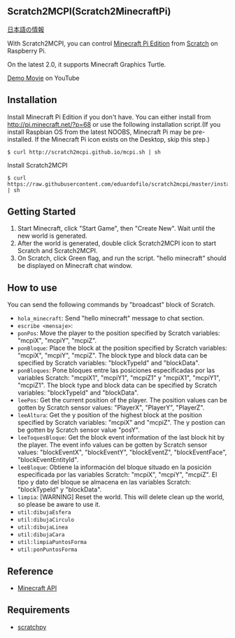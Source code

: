 ## Scratch2MCPI(Scratch2MinecraftPi)

[日本語の情報](http://scratch2mcpi.github.io/)

With Scratch2MCPI, you can control [Minecraft Pi Edition](http://pi.minecraft.net/) from [Scratch](http://scratch.mit.edu) on Raspberry Pi.

On the latest 2.0, it supports Minecraft Graphics Turtle.

[Demo Movie](https://www.youtube.com/watch?v=w9lkdCEPKWc) on YouTube

## Installation

Install Minecraft Pi Edition if you don't have. You can either install from http://pi.minecraft.net/?p=68 or use the following installation script.(If you install Raspbian OS from the latest NOOBS, Minecraft Pi may be pre-installed. If the Minecraft Pi icon exists on the Desktop, skip this step.)

```
$ curl http://scratch2mcpi.github.io/mcpi.sh | sh
```

Install Scratch2MCPI

```
$ curl https://raw.githubusercontent.com/eduardofilo/scratch2mcpi/master/install.sh | sh
```

## Getting Started

1. Start Minecraft, click "Start Game", then "Create New". Wait until the new world is generated.
2. After the world is generated, double click Scratch2MCPI icon to start Scratch and Scratch2MCPI.
3. On Scratch, click Green flag, and run the script. "hello minecraft" should be displayed on Minecraft chat window.

## How to use

You can send the following commands by "broadcast" block of Scratch.

- `hola_minecraft`: Send "hello minecraft" message to chat section.
- `escribe <mensaje>`:
- `ponPos`: Move the player to the position specified by Scratch variables: "mcpiX", "mcpiY", "mcpiZ".
- `ponBloque`: Place the block at the position specified by Scratch variables: "mcpiX", "mcpiY", "mcpiZ". The block type and block data can be specified by Scratch variables: "blockTypeId" and "blockData".
- `ponBloques`: Pone bloques entre las posiciones especificadas por las variables Scratch: "mcpiX1", "mcpiY1", "mcpiZ1" y "mcpiX1", "mcpiY1", "mcpiZ1". The block type and block data can be specified by Scratch variables: "blockTypeId" and "blockData".
- `leePos`: Get the current position of the player. The position values can be gotten by Scratch sensor values: "PlayerX", "PlayerY", "PlayerZ".
- `leeAltura`: Get the y position of the highest block at the position specified by Scratch variables: "mcpiX" and "mcpiZ". The y postion can be gotten by Scratch sensor value "posY".
- `leeToquesBloque`: Get the block event information of the last block hit by the player. The event info values can be gotten by Scratch sensor values: "blockEventX", "blockEventY", "blockEventZ", "blockEventFace", "blockEventEntityId".
- `leeBloque`: Obtiene la información del bloque situado en la posición especificada por las variables Scratch: "mcpiX", "mcpiY", "mcpiZ". El tipo y dato del bloque se almacena en las variables Scratch: "blockTypeId" y "blockData".
- `limpia`: [WARNING] Reset the world. This will delete clean up the world, so please be aware to use it.
- `util:dibujaEsfera`
- `util:dibujaCirculo`
- `util:dibujaLinea`
- `util:dibujaCara`
- `util:limpiaPuntosForma`
- `util:ponPuntosForma`

## Reference

- [Minecraft API](http://www.stuffaboutcode.com/p/minecraft-api-reference.html)

## Requirements

- [scratchpy](https://github.com/pilliq/scratchpy)
